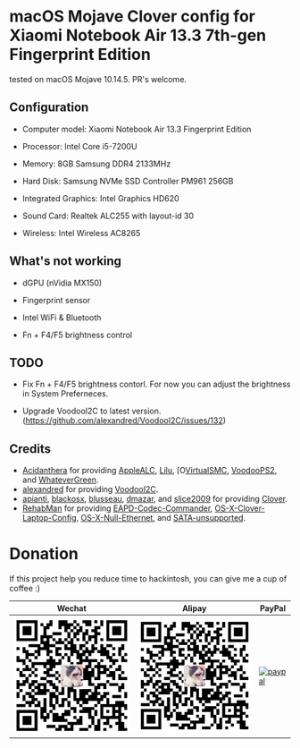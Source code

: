 # macOS Mojave Clover config for Xiaomi Notebook Air 13.3 7th-gen Fingerprint Edition

tested on macOS Mojave 10.14.5. PR's welcome.

## Configuration

* Computer model: Xiaomi Notebook Air 13.3 Fingerprint Edition

* Processor: Intel Core i5-7200U

* Memory: 8GB Samsung DDR4 2133MHz

* Hard Disk: Samsung NVMe SSD Controller PM961 256GB

* Integrated Graphics: Intel Graphics HD620

* Sound Card: Realtek ALC255 with layout-id 30

* Wireless: Intel Wireless AC8265


## What's **not** working

* dGPU (nVidia MX150)

* Fingerprint sensor

* Intel WiFi & Bluetooth

* Fn + F4/F5 brightness control

## TODO

* Fix Fn + F4/F5 brightness contorl. For now you can adjust the brightness in System Preferneces.

* Upgrade VoodooI2C to latest version. (https://github.com/alexandred/VoodooI2C/issues/132)

## Credits

- [Acidanthera](https://github.com/acidanthera) for providing [AppleALC](https://github.com/acidanthera/AppleALC), [Lilu](https://github.com/acidanthera/Lilu), [O[VirtualSMC](https://github.com/acidanthera/VirtualSMC), [VoodooPS2](https://github.com/acidanthera/VoodooPS2), and [WhateverGreen](https://github.com/acidanthera/WhateverGreen).
- [alexandred](https://github.com/alexandred) for providing [VoodooI2C](https://github.com/alexandred/VoodooI2C).
- [apianti](https://sourceforge.net/u/apianti), [blackosx](https://sourceforge.net/u/blackosx), [blusseau](https://sourceforge.net/u/blusseau), [dmazar](https://sourceforge.net/u/dmazar), and [slice2009](https://sourceforge.net/u/slice2009) for providing [Clover](https://sourceforge.net/projects/cloverefiboot).
- [RehabMan](https://github.com/RehabMan) for providing [EAPD-Codec-Commander](https://github.com/RehabMan/EAPD-Codec-Commander),  [OS-X-Clover-Laptop-Config](https://github.com/RehabMan/OS-X-Clover-Laptop-Config), [OS-X-Null-Ethernet](https://github.com/RehabMan/OS-X-Null-Ethernet), and [SATA-unsupported](https://github.com/RehabMan/hack-tools/tree/master/kexts/SATA-unsupported.kext).

# Donation

If this project help you reduce time to hackintosh, you can give me a cup of coffee :)

| Wechat| Alipay | PayPal |
| - | - | - |
| ![wechat](img/wechat.png) | ![alipay](img/wechat.png) | [![paypal](https://www.paypalobjects.com/en_US/i/btn/btn_donateCC_LG.gif)](https://www.paypal.com/cgi-bin/webscr?cmd=_s-xclick&hosted_button_id=XY2PW7DUBTWXE&source=url) |



